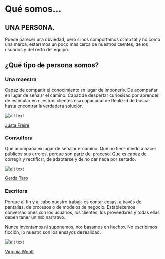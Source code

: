 # Qué somos...

<h2 class="big-title">UNA PERSONA.</h2>

Puede parecer una obviedad, pero si nos comportamos como tal y no como una marca, estaremos un poco más cerca de nuestros clientes, de los usuarios y del resto
del equipo.

## ¿Qué tipo de persona somos?

### Una maestra

Capaz de compartir el conocimiento en lugar de imponerlo. De acompañar en lugar de señalar el camino. Capaz de despertar curiosidad por aprender, de estimular en nuestros clientes esa capacidad de Realized de buscar hasta encontrar la verdadera solución.

![alt text](http://thonet.realized.es/doc/img/brand/voice-and-tone/maestra.png "Justa Freire")

<a class="brand-link" href="https://es.wikipedia.org/wiki/Justa_Freire">Justa Freire</a>

### Consultora

Que acompaña en lugar de señalar el camino. Que no tiene miedo a hacer públicos sus errores, porque son parte del proceso. Que es capaz de corregir y rectificar, de adaptarse y de no dar nada por sentado.

![alt text](http://thonet.realized.es/doc/img/brand/voice-and-tone/consultora.png "Gerda Taro")

<a class="brand-link" href="https://es.wikipedia.org/wiki/Gerda_Taro">Gerda Taro</a>

### Escritora

Porque al fin y al cabo nuestro trabajo es contar cosas, a través de pantallas, de procesos o de modelos de negocio. Establecemos conversaciones con los usuarios, los clientes, los proveedores y todas ellas deben tener un hilo narrativo.

Nunca inventamos ni suponemos, nos basamos en hechos. No escribimos ficción, lo nuestro son los ensayos de realidad.

![alt text](http://thonet.realized.es/doc/img/brand/voice-and-tone/escritora.png "Virginia Woolf")

<a class="brand-link" href="https://es.wikipedia.org/wiki/Virginia_Woolf">Virginia Woolf</a>
